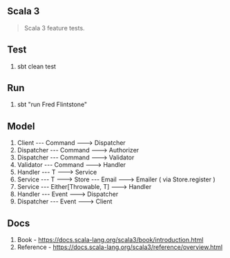 Scala 3
-------
>Scala 3 feature tests.

Test
----
1. sbt clean test

Run
---
1. sbt "run Fred Flintstone"

Model
-----
1. Client --- Command ---> Dispatcher
2. Dispatcher --- Command ---> Authorizer
3. Dispatcher --- Command ---> Validator
4. Validator --- Command ---> Handler
5. Handler --- T ---> Service
6. Service --- T ---> Store --- Email ---> Emailer ( via Store.register )
7. Service --- Either[Throwable, T] ---> Handler
8. Handler --- Event ---> Dispatcher
9. Dispatcher --- Event ---> Client

Docs
----
1. Book - https://docs.scala-lang.org/scala3/book/introduction.html
2. Reference - https://docs.scala-lang.org/scala3/reference/overview.html
